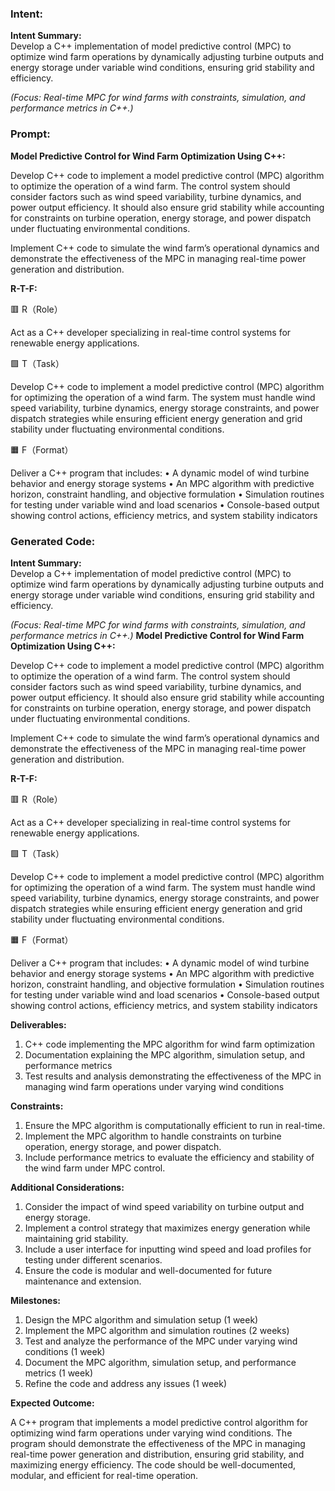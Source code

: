 ### Intent:
**Intent Summary:**  
Develop a C++ implementation of model predictive control (MPC) to optimize wind farm operations by dynamically adjusting turbine outputs and energy storage under variable wind conditions, ensuring grid stability and efficiency.  

*(Focus: Real-time MPC for wind farms with constraints, simulation, and performance metrics in C++.)*

### Prompt:
**Model Predictive Control for Wind Farm Optimization Using C++:**

Develop C++ code to implement a model predictive control (MPC) algorithm to optimize the operation of a wind farm. The control system should consider factors such as wind speed variability, turbine dynamics, and power output efficiency. It should also ensure grid stability while accounting for constraints on turbine operation, energy storage, and power dispatch under fluctuating environmental conditions.

Implement C++ code to simulate the wind farm’s operational dynamics and demonstrate the effectiveness of the MPC in managing real-time power generation and distribution.

**R-T-F:**

🟥 R（Role）

Act as a C++ developer specializing in real-time control systems for renewable energy applications.

🟩 T（Task）

Develop C++ code to implement a model predictive control (MPC) algorithm for optimizing the operation of a wind farm. The system must handle wind speed variability, turbine dynamics, energy storage constraints, and power dispatch strategies while ensuring efficient energy generation and grid stability under fluctuating environmental conditions.

🟧 F（Format）

Deliver a C++ program that includes:
	•	A dynamic model of wind turbine behavior and energy storage systems
	•	An MPC algorithm with predictive horizon, constraint handling, and objective formulation
	•	Simulation routines for testing under variable wind and load scenarios
	•	Console-based output showing control actions, efficiency metrics, and system stability indicators

### Generated Code:
**Intent Summary:**  
Develop a C++ implementation of model predictive control (MPC) to optimize wind farm operations by dynamically adjusting turbine outputs and energy storage under variable wind conditions, ensuring grid stability and efficiency.  

*(Focus: Real-time MPC for wind farms with constraints, simulation, and performance metrics in C++.)*
**Model Predictive Control for Wind Farm Optimization Using C++:**

Develop C++ code to implement a model predictive control (MPC) algorithm to optimize the operation of a wind farm. The control system should consider factors such as wind speed variability, turbine dynamics, and power output efficiency. It should also ensure grid stability while accounting for constraints on turbine operation, energy storage, and power dispatch under fluctuating environmental conditions.

Implement C++ code to simulate the wind farm’s operational dynamics and demonstrate the effectiveness of the MPC in managing real-time power generation and distribution.

**R-T-F:**

🟥 R（Role）

Act as a C++ developer specializing in real-time control systems for renewable energy applications.

🟩 T（Task）

Develop C++ code to implement a model predictive control (MPC) algorithm for optimizing the operation of a wind farm. The system must handle wind speed variability, turbine dynamics, energy storage constraints, and power dispatch strategies while ensuring efficient energy generation and grid stability under fluctuating environmental conditions.

🟧 F（Format）

Deliver a C++ program that includes:
	•	A dynamic model of wind turbine behavior and energy storage systems
	•	An MPC algorithm with predictive horizon, constraint handling, and objective formulation
	•	Simulation routines for testing under variable wind and load scenarios
	•	Console-based output showing control actions, efficiency metrics, and system stability indicators

**Deliverables:**

1.	C++ code implementing the MPC algorithm for wind farm optimization
2.	Documentation explaining the MPC algorithm, simulation setup, and performance metrics
3.	Test results and analysis demonstrating the effectiveness of the MPC in managing wind farm operations under varying wind conditions

**Constraints:**

1.	Ensure the MPC algorithm is computationally efficient to run in real-time.
2.	Implement the MPC algorithm to handle constraints on turbine operation, energy storage, and power dispatch.
3.	Include performance metrics to evaluate the efficiency and stability of the wind farm under MPC control.

**Additional Considerations:**

1.	Consider the impact of wind speed variability on turbine output and energy storage.
2.	Implement a control strategy that maximizes energy generation while maintaining grid stability.
3.	Include a user interface for inputting wind speed and load profiles for testing under different scenarios.
4.	Ensure the code is modular and well-documented for future maintenance and extension.

**Milestones:**

1.	Design the MPC algorithm and simulation setup (1 week)
2.	Implement the MPC algorithm and simulation routines (2 weeks)
3.	Test and analyze the performance of the MPC under varying wind conditions (1 week)
4.	Document the MPC algorithm, simulation setup, and performance metrics (1 week)
5.	Refine the code and address any issues (1 week)

**Expected Outcome:**

A C++ program that implements a model predictive control algorithm for optimizing wind farm operations under varying wind conditions. The program should demonstrate the effectiveness of the MPC in managing real-time power generation and distribution, ensuring grid stability, and maximizing energy efficiency. The code should be well-documented, modular, and efficient for real-time operation.
